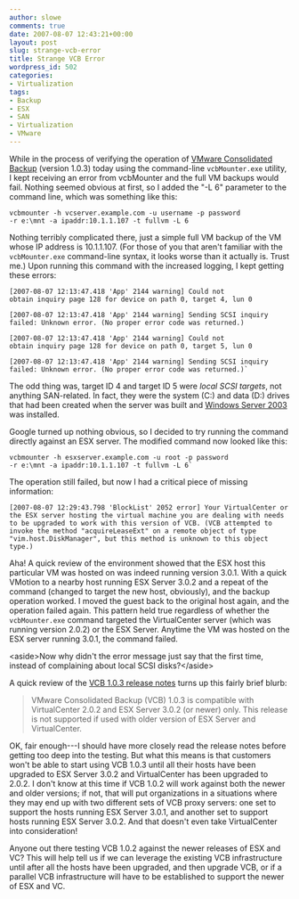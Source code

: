 ```yaml
---
author: slowe
comments: true
date: 2007-08-07 12:43:21+00:00
layout: post
slug: strange-vcb-error
title: Strange VCB Error
wordpress_id: 502
categories:
- Virtualization
tags:
- Backup
- ESX
- SAN
- Virtualization
- VMware
---
```


While in the process of verifying the operation of [VMware Consolidated Backup](http://www.vmware.com/products/vi/consolidated_backup.html) (version 1.0.3) today using the command-line `vcbMounter.exe` utility, I kept receiving an error from vcbMounter and the full VM backups would fail. Nothing seemed obvious at first, so I added the "-L 6" parameter to the command line, which was something like this:

	vcbmounter -h vcserver.example.com -u username -p password  
	-r e:\mnt -a ipaddr:10.1.1.107 -t fullvm -L 6

Nothing terribly complicated there, just a simple full VM backup of the VM whose IP address is 10.1.1.107. (For those of you that aren't familiar with the `vcbMounter.exe` command-line syntax, it looks worse than it actually is. Trust me.) Upon running this command with the increased logging, I kept getting these errors:

	[2007-08-07 12:13:47.418 'App' 2144 warning] Could not
	obtain inquiry page 128 for device on path 0, target 4, lun 0  
	
	[2007-08-07 12:13:47.418 'App' 2144 warning] Sending SCSI inquiry 
	failed: Unknown error. (No proper error code was returned.)  
	
	[2007-08-07 12:13:47.418 'App' 2144 warning] Could not 
	obtain inquiry page 128 for device on path 0, target 5, lun 0  
	
	[2007-08-07 12:13:47.418 'App' 2144 warning] Sending SCSI inquiry
	failed: Unknown error. (No proper error code was returned.)`

The odd thing was, target ID 4 and target ID 5 were _local SCSI targets_, not anything SAN-related. In fact, they were the system (C:) and data (D:) drives that had been created when the server was built and [Windows Server 2003](http://www.microsoft.com/windowsserver/default.mspx) was installed.

Google turned up nothing obvious, so I decided to try running the command directly against an ESX server. The modified command now looked like this:

	vcbmounter -h esxserver.example.com -u root -p password  
	-r e:\mnt -a ipaddr:10.1.1.107 -t fullvm -L 6`

The operation still failed, but now I had a critical piece of missing information:

	[2007-08-07 12:29:43.798 'BlockList' 2052 error] Your VirtualCenter or the ESX server hosting the virtual machine you are dealing with needs to be upgraded to work with this version of VCB. (VCB attempted to invoke the method "acquireLeaseExt" on a remote object of type "vim.host.DiskManager", but this method is unknown to this object type.)

Aha! A quick review of the environment showed that the ESX host this particular VM was hosted on was indeed running version 3.0.1. With a quick VMotion to a nearby host running ESX Server 3.0.2 and a repeat of the command (changed to target the new host, obviously), and the backup operation worked. I moved the guest back to the original host again, and the operation failed again. This pattern held true regardless of whether the `vcbMounter.exe` command targeted the VirtualCenter server (which was running version 2.0.2) or the ESX Server.  Anytime the VM was hosted on the ESX server running 3.0.1, the command failed.

&lt;aside&gt;Now why didn't the error message just say that the first time, instead of complaining about local SCSI disks?&lt;/aside&gt;

A quick review of the [VCB 1.0.3 release notes](http://www.vmware.com/support/vi3/doc/releasenotes_vcb103.html) turns up this fairly brief blurb:

>VMware Consolidated Backup (VCB) 1.0.3 is compatible with VirtualCenter 2.0.2 and ESX Server 3.0.2 (or newer) only. This release is not supported if used with older version of ESX Server and VirtualCenter.

OK, fair enough---I should have more closely read the release notes before getting too deep into the testing. But what this means is that customers won't be able to start using VCB 1.0.3 until all their hosts have been upgraded to ESX Server 3.0.2 and VirtualCenter has been upgraded to 2.0.2. I don't know at this time if VCB 1.0.2 will work against both the newer and older versions; if not, that will put organizations in a situations where they may end up with two different sets of VCB proxy servers: one set to support the hosts running ESX Server 3.0.1, and another set to support hosts running ESX Server 3.0.2. And that doesn't even take VirtualCenter into consideration!

Anyone out there testing VCB 1.0.2 against the newer releases of ESX and VC? This will help tell us if we can leverage the existing VCB infrastructure until after all the hosts have been upgraded, and then upgrade VCB, or if a parallel VCB infrastructure will have to be established to support the newer of ESX and VC.
